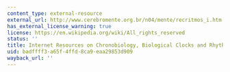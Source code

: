 ```yaml
---
content_type: external-resource
external_url: http://www.cerebromente.org.br/n04/mente/recritmos_i.htm
has_external_license_warning: true
license: https://en.wikipedia.org/wiki/All_rights_reserved
status: ''
title: Internet Resources on Chronobiology, Biological Clocks and Rhythms
uid: badffff3-a65f-4ffd-8ca9-eaa29853d909
wayback_url: ''
---
```

